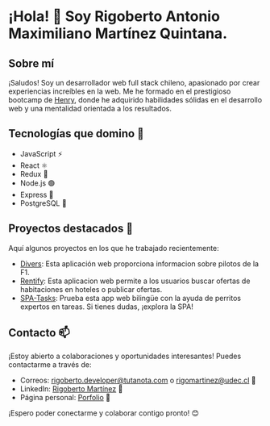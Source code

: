 # ¡Hola! 👋 Soy **Rigoberto Antonio Maximiliano Martínez Quintana**.

## Sobre mí
¡Saludos! Soy un desarrollador web full stack chileno, apasionado por crear experiencias increíbles en la web. Me he formado en el prestigioso bootcamp de [Henry](https://www.soyhenry.com/), donde he adquirido habilidades sólidas en el desarrollo web y una mentalidad orientada a los resultados.

## Tecnologías que domino 🚀
- JavaScript ⚡
- React ⚛️
- Redux 🔄
- Node.js 🟢
- Express 🚂
- PostgreSQL 🐘

## Proyectos destacados 🌟
Aquí algunos proyectos en los que he trabajado recientemente:

- [Divers](https://github.com/rigobersio/pi-drivers-main): Esta aplicación web proporciona informacion sobre pilotos de la F1.
- [Rentify](https://github.com/rigobersio/pf-rentify): Esta aplicacion web permite a los usuarios buscar ofertas de habitaciones en hoteles o publicar ofertas.
- [SPA-Tasks](https://spa-tasks.onrender.com): Prueba esta app web bilingüe con la ayuda de perritos expertos en tareas. Si tienes dudas, ¡explora la SPA!

## Contacto 📫
¡Estoy abierto a colaboraciones y oportunidades interesantes! Puedes contactarme a través de:
- Correos: rigoberto.developer@tutanota.com o rigomartinez@udec.cl 📧
- LinkedIn: [Rigoberto Martínez](https://www.linkedin.com/in/rigoberto-martinez/) 💼
- Página personal: [Porfolio](https://porfolio-rigoberto.vercel.app/) 🚀

¡Espero poder conectarme y colaborar contigo pronto! 😊
